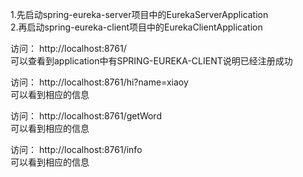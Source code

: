 1.先启动spring-eureka-server项目中的EurekaServerApplication <br>
2.再启动spring-eureka-client项目中的EurekaClientApplication <br>

访问： 
http://localhost:8761/ <br>
可以查看到application中有SPRING-EUREKA-CLIENT说明已经注册成功 <br>

访问：
http://localhost:8761/hi?name=xiaoy <br>
可以看到相应的信息 <br>

访问：
http://localhost:8761/getWord <br>
可以看到相应的信息 <br>

访问：
http://localhost:8761/info <br>
可以看到相应的信息 <br>